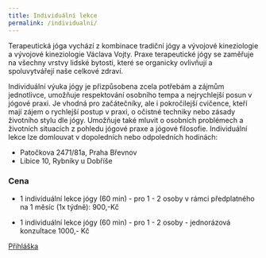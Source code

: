 ```yaml
---
title: Individuální lekce
permalink: /individualni/
---
```


Terapeutická jóga vychází z kombinace tradiční jógy a vývojové kineziologie a vývojové kineziologie Václava Vojty. Praxe terapeutické jógy se zaměřuje na všechny vrstvy lidské bytosti, které se organicky ovlivňují a spoluvytvářejí naše celkové zdraví.

Individuální výuka jógy je přizpůsobena zcela potřebám a zájmům jednotlivce, umožňuje
respektování osobního tempa a nejrychlejší posun v jógové praxi. Je vhodná pro začátečníky, ale i
pokročilejší cvičence, kteří mají zájem o rychlejší postup v praxi, o očistné techniky nebo zásady
životního stylu dle jógy. Umožňuje také mluvit o osobních problémech a životních situacích
z pohledu jógové praxe a jógové filosofie. 
Individuální lekce lze domlouvat v dopoledních nebo odpoledních hodinách:
- Patočkova 2471/81a, Praha Břevnov
- Libice 10, Rybníky u Dobříše

### Cena

* 1 individuální lekce jógy (60 min) - pro 1 - 2 osoby v rámci předplatného na 1 měsíc (1x týdně): 900,-Kč

* 1 individuální lekce jógy (60 min) - pro 1 - 2 osoby - jednorázová konzultace 1000,- Kč

[Přihláška](https://goo.gl/forms/0YlML20bjq5iUS5u1)
